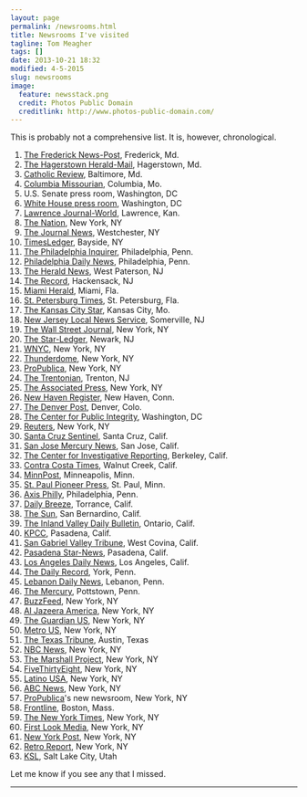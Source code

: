 ```yaml
---
layout: page
permalink: /newsrooms.html
title: Newsrooms I've visited
tagline: Tom Meagher
tags: []
date: 2013-10-21 18:32
modified: 4-5-2015
slug: newsrooms
image:
  feature: newsstack.png
  credit: Photos Public Domain
  creditlink: http://www.photos-public-domain.com/
---
```


This is probably not a comprehensive list. It is, however, chronological.

1. [The Frederick News-Post](http://www.fredericknewspost.com/), Frederick, Md.
2. [The Hagerstown Herald-Mail](http://www.heraldmailmedia.com/), Hagerstown, Md.
3. [Catholic Review](http://www.catholicreview.org/), Baltimore, Md.
4. [Columbia Missourian](http://www.columbiamissourian.com/), Columbia, Mo.
5. U.S. Senate press room, Washington, DC
6. [White House press room](https://en.wikipedia.org/wiki/James_S._Brady_Press_Briefing_Room), Washington, DC
7. [Lawrence Journal-World](http://www2.ljworld.com/), Lawrence, Kan.
8. [The Nation](https://www.thenation.com/), New York, NY
9. [The Journal News](http://www.lohud.com/), Westchester, NY
10. [TimesLedger](http://www.timesledger.com/), Bayside, NY
11. [The Philadelphia Inquirer](https://www.inquirer.com/), Philadelphia, Penn.
12. [Philadelphia Daily News](https://phillydailynews.newspaperdirect.com/epaper/viewer.aspx), Philadelphia, Penn.
13. [The Herald News](http://www.northjersey.com/), West Paterson, NJ
14. [The Record](http://www.northjersey.com/), Hackensack, NJ
15. [Miami Herald](http://www.miamiherald.com/), Miami, Fla.
16. [St. Petersburg Times](http://www.tampabay.com/), St. Petersburg, Fla.
17. [The Kansas City Star](http://www.kansascity.com/), Kansas City, Mo.
18. [New Jersey Local News Service](http://www.njlns.com/), Somerville, NJ
19. [The Wall Street Journal](http://www.wsj.com/), New York, NY
20. [The Star-Ledger](http://www.nj.com/), Newark, NJ
21. [WNYC](http://www.wnyc.org/), New York, NY
22. [Thunderdome](http://outsidethunderdome.com/), New York, NY
23. [ProPublica](https://www.propublica.org/), New York, NY
24. [The Trentonian](http://www.trentonian.com/), Trenton, NJ
25. [The Associated Press](http://www.ap.org/), New York, NY
26. [New Haven Register](http://www.nhregister.com/), New Haven, Conn.
27. [The Denver Post](http://www.denverpost.com/), Denver, Colo.
28. [The Center for Public Integrity](http://www.publicintegrity.org/), Washington, DC
29. [Reuters](http://www.reuters.com/), New York, NY
30. [Santa Cruz Sentinel](http://www.santacruzsentinel.com/), Santa Cruz, Calif.
31. [San Jose Mercury News](http://www.mercurynews.com/), San Jose, Calif.
32. [The Center for Investigative Reporting](http://www.revealnews.org/), Berkeley, Calif.
33. [Contra Costa Times](http://www.contracostatimes.com/), Walnut Creek, Calif.
34. [MinnPost](https://www.minnpost.com/), Minneapolis, Minn.
35. [St. Paul Pioneer Press](http://www.twincities.com/), St. Paul, Minn.
36. [Axis Philly](http://axisphilly.org/), Philadelphia, Penn.
37. [Daily Breeze](http://www.dailybreeze.com/), Torrance, Calif.
38. [The Sun](http://www.sbsun.com/), San Bernardino, Calif.
39. [The Inland Valley Daily Bulletin](http://www.dailybulletin.com/), Ontario, Calif.
40. [KPCC](http://www.scpr.org/), Pasadena, Calif.
41. [San Gabriel Valley Tribune](http://www.sgvtribune.com/), West Covina, Calif.
42. [Pasadena Star-News](http://www.pasadenastarnews.com/), Pasadena, Calif.
43. [Los Angeles Daily News](http://www.dailynews.com/), Los Angeles, Calif.
44. [The Daily Record](http://www.ydr.com/), York, Penn.
45. [Lebanon Daily News](http://www.ldnews.com/), Lebanon, Penn.
46. [The Mercury](http://www.pottsmerc.com/), Pottstown, Penn.
47. [BuzzFeed](http://www.buzzfeed.com/), New York, NY
48. [Al Jazeera America](http://america.aljazeera.com/), New York, NY
49. [The Guardian US](http://www.theguardian.com/us-news), New York, NY
50. [Metro US](http://www.metro.us/), New York, NY
51. [The Texas Tribune](https://www.texastribune.org/), Austin, Texas
52. [NBC News](http://www.nbcnews.com/), New York, NY
53. [The Marshall Project](https://www.themarshallproject.org/), New York, NY
54. [FiveThirtyEight](http://fivethirtyeight.com/), New York, NY
55. [Latino USA](http://latinousa.org/), New York, NY
56. [ABC News](http://abcnews.go.com/), New York, NY
57. [ProPublica](https://www.propublica.org/)'s new newsroom, New York, NY
58. [Frontline](http://www.pbs.org/wgbh/frontline/), Boston, Mass.
59. [The New York Times](https://www.nytimes.com/), New York, NY
60. [First Look Media](https://www.firstlook.media/), New York, NY
61. [New York Post](https://nypost.com/), New York, NY
62. [Retro Report](https://www.retroreport.org/), New York, NY
63. [KSL](https://www.ksl.com/), Salt Lake City, Utah

Let me know if you see any that I missed.

<hr />